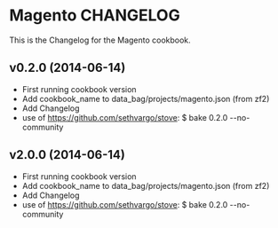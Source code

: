 Magento CHANGELOG
===============
This is the Changelog for the Magento cookbook.

v0.2.0 (2014-06-14)
-------------------
- First running cookbook version
- Add cookbook_name to data_bag/projects/magento.json (from zf2)
- Add Changelog
- use of https://github.com/sethvargo/stove: $ bake 0.2.0 --no-community


v2.0.0 (2014-06-14)
-------------------
- First running cookbook version
- Add cookbook_name to data_bag/projects/magento.json (from zf2)
- Add Changelog
- use of https://github.com/sethvargo/stove: $ bake 0.2.0 --no-community

